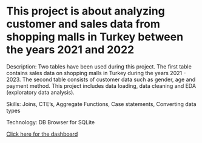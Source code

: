 # This project is about analyzing customer and sales data from shopping malls in Turkey between the years 2021 and 2022

Description: Two tables have been used during this project. The first table contains sales data on shopping malls in Turkey during the years 2021 - 2023. The second table consists of customer data such as gender, age and payment method. This project includes data loading, data cleaning and  EDA (exploratory data analysis).

Skills: Joins, CTE’s, Aggregate Functions, Case statements, Converting data types

Technology: DB Browser for SQLite


<a href="https://public.tableau.com/app/profile/phi.bui/viz/Salesandcustomerdataproject/Dashboard3"> Click here for the dashboard
